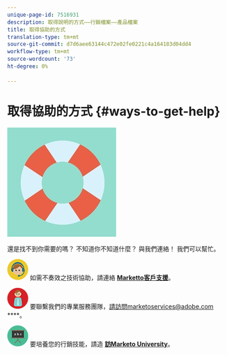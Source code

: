```yaml
---
unique-page-id: 7516931
description: 取得說明的方式——行銷檔案——產品檔案
title: 取得協助的方式
translation-type: tm+mt
source-git-commit: d7d6aee63144c472e02fe0221c4a164183d04dd4
workflow-type: tm+mt
source-wordcount: '73'
ht-degree: 0%

---
```



# 取得協助的方式 {#ways-to-get-help}

![](assets/life-preserver.jpg)

還是找不到你需要的嗎？ 不知道你不知道什麼？ 與我們連絡！ 我們可以幫忙。

![-](assets/seo-29.png) 如需不奏效之技術協助，請連絡 [**Marketto客戶支援**](https://nation.marketo.com/t5/Support/ct-p/Support)。

![—](assets/seo-30.png) 要聯繫我們的專業服務團隊，請訪問marketoservices@adobe.com ****。

![—](assets/education-science-08.png) 要培養您的行銷技能，請造 [**訪Marketo University**](https://learn.marketo.com)。
